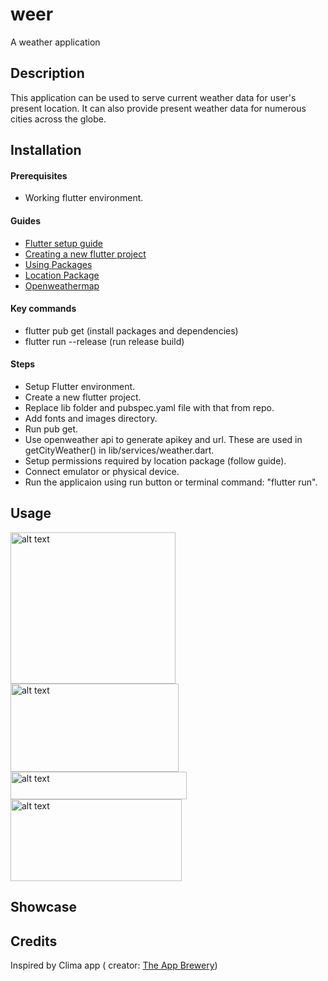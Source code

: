 # weer

A weather application

## Description

This application can be used to serve current weather data for user's present location. It can also provide present weather data for numerous cities across the globe.

## Installation

#### Prerequisites
* Working flutter environment.

#### Guides
* [Flutter setup guide](https://flutter.dev/docs/get-started/install)
* [Creating a new flutter project](https://flutter.dev/docs/get-started/test-drive?tab=androidstudio) 
* [Using Packages](https://flutter.dev/docs/development/packages-and-plugins/using-packages)
* [Location Package](https://pub.dev/packages/location)
* [Openweathermap](https://openweathermap.org/current)

#### Key commands
* flutter pub get (install packages and dependencies)
* flutter run --release (run release build)

#### Steps
* Setup Flutter environment.
* Create a new flutter project.
* Replace lib folder and pubspec.yaml file with that from repo.
* Add fonts and images directory.
* Run pub get.
* Use openweather api to generate apikey and url. These are used in getCityWeather() in lib/services/weather.dart.
* Setup permissions required by location package (follow guide).
* Connect emulator or physical device.
* Run the applicaion using run button or terminal command: "flutter run".

## Usage
<img src="https://user-images.githubusercontent.com/83495424/129262110-c3dbe582-8e45-4176-9589-9c8fe8e27580.png" alt="alt text" width="264" height="242">
<img src="https://user-images.githubusercontent.com/83495424/129262168-f04efe95-494e-4a2a-a4a4-769c95a4cfd4.png" alt="alt text" width="269" height="141">
<img src="https://user-images.githubusercontent.com/83495424/129262211-1ea44906-c95e-450e-9d5d-38fb0e29d567.png" alt="alt text" width="282" height="44">
<img src="https://user-images.githubusercontent.com/83495424/129262250-054974eb-4359-40ab-9267-f64767fa1d80.png" alt="alt text" width="274" height="131">



## Showcase

## Credits
Inspired by Clima app ( creator: [The App Brewery](https://www.appbrewery.co/))

